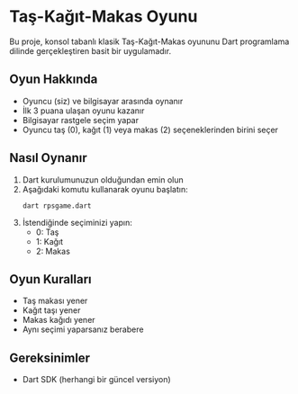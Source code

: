 # Taş-Kağıt-Makas Oyunu

Bu proje, konsol tabanlı klasik Taş-Kağıt-Makas oyununu Dart programlama dilinde gerçekleştiren basit bir uygulamadır.

## Oyun Hakkında

- Oyuncu (siz) ve bilgisayar arasında oynanır
- İlk 3 puana ulaşan oyunu kazanır
- Bilgisayar rastgele seçim yapar
- Oyuncu taş (0), kağıt (1) veya makas (2) seçeneklerinden birini seçer

## Nasıl Oynanır

1. Dart kurulumunuzun olduğundan emin olun
2. Aşağıdaki komutu kullanarak oyunu başlatın:
   ```
   dart rpsgame.dart
   ```
3. İstendiğinde seçiminizi yapın:
   - 0: Taş
   - 1: Kağıt
   - 2: Makas

## Oyun Kuralları

- Taş makası yener
- Kağıt taşı yener
- Makas kağıdı yener
- Aynı seçimi yaparsanız berabere

## Gereksinimler

- Dart SDK (herhangi bir güncel versiyon)

